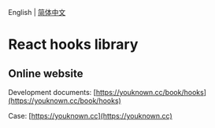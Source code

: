 English | [简体中文](./README.CN.md)

# React hooks library

## Online website

Development documents: [https://youknown.cc/book/hooks](https://youknown.cc/book/hooks)

Case: [https://youknown.cc](https://youknown.cc)